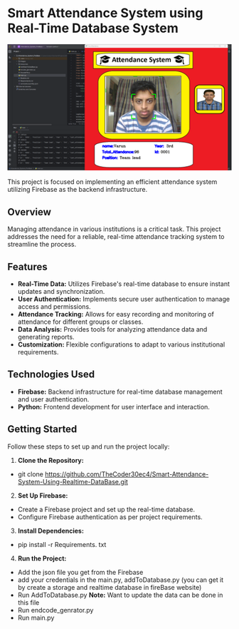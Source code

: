 # Smart Attendance System using Real-Time Database System

<p align="center">
  <img src="Images/Example.png" alt="Project Image">
</p>

This project is focused on implementing an efficient attendance system utilizing Firebase as the backend infrastructure.

## Overview

Managing attendance in various institutions is a critical task. This project addresses the need for a reliable, real-time attendance tracking system to streamline the process.

## Features

- **Real-Time Data:** Utilizes Firebase's real-time database to ensure instant updates and synchronization.
- **User Authentication:** Implements secure user authentication to manage access and permissions.
- **Attendance Tracking:** Allows for easy recording and monitoring of attendance for different groups or classes.
- **Data Analysis:** Provides tools for analyzing attendance data and generating reports.
- **Customization:** Flexible configurations to adapt to various institutional requirements.

## Technologies Used

- **Firebase:** Backend infrastructure for real-time database management and user authentication.
- **Python:** Frontend development for user interface and interaction.

## Getting Started

Follow these steps to set up and run the project locally:

1. **Clone the Repository:**
- git clone https://github.com/TheCoder30ec4/Smart-Attendance-System-Using-Realtime-DataBase.git
2. **Set Up Firebase:**
- Create a Firebase project and set up the real-time database.
- Configure Firebase authentication as per project requirements.
3. **Install Dependencies:**
- pip install -r Requirements. txt
4. **Run the Project:**
- Add the json file you get from the Firebase
- add your credentials in the main.py, addToDatabase.py (you can get it by create a storage and realtime database in fireBase website)
- Run AddToDatabase.py
**Note:** Want to update the data can be done in this file
- Run endcode_genrator.py
- Run main.py


